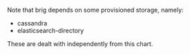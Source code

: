 Note that brig depends on some provisioned storage, namely:

- cassandra
- elasticsearch-directory

These are dealt with independently from this chart.
